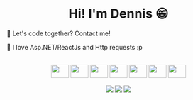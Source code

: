 <h1 width="100%" align="center">Hi! I'm Dennis 😁</h1>

<p>🥑 Let's code together? Contact me! </p>
<p>🍍 I love Asp.NET/ReactJs and Http requests :p</p>

<div width="100%" align="center"><br>
  <img height="30" width="40" src="https://cdn.jsdelivr.net/gh/devicons/devicon@latest/icons/dot-net/dot-net-plain.svg">

  <img height="30" width="40" src="https://cdn.jsdelivr.net/gh/devicons/devicon@latest/icons/react/react-plain.svg">
  
  <img height="30" width="40" src="https://cdn.jsdelivr.net/gh/devicons/devicon@latest/icons/angular/angular-original.svg" />
  
  <img height="30" width="40" src="https://cdn.jsdelivr.net/gh/devicons/devicon@latest/icons/docker/docker-plain.svg" />
  
  <img height="30" width="40" src="https://cdn.jsdelivr.net/gh/devicons/devicon@latest/icons/firebase/firebase-plain.svg" />

  <img height="30" width="40" src="https://cdn.jsdelivr.net/gh/devicons/devicon@latest/icons/supabase/supabase-plain.svg" />

  <img height="30" width="40" src="https://cdn.jsdelivr.net/gh/devicons/devicon@latest/icons/postgres/postgres-plain.svg" />
<p></p>
</div>

<div width="100%" align="center">
  <a href="https://instagram.com/dennisbozzi" target="_blank"><img src="https://img.shields.io/badge/-Instagram-%23E4405F?style=for-the-badge&logo=instagram&logoColor=white" target="_blank"></a>
 <a href="https://www.discordapp.com/users/355802139798274048" target="_blank"><img src="https://img.shields.io/badge/Discord-7289DA?style=for-the-badge&logo=discord&logoColor=white" target="_blank"></a> 
  <a href="https://www.linkedin.com/in/dennis-bozzi-985682234" target="_blank"><img src="https://img.shields.io/badge/-LinkedIn-%230077B5?style=for-the-badge&logo=linkedin&logoColor=white" target="_blank"></a>  
</div>
